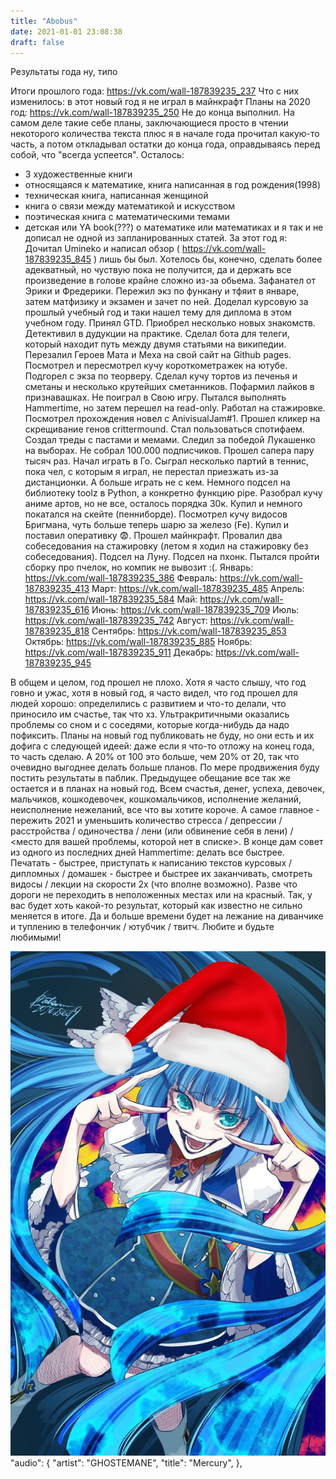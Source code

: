 ```yaml
---
title: "Abobus"
date: 2021-01-01 23:08:38
draft: false
---
```


Результаты
года
ну, типо

Итоги прошлого года: https://vk.com/wall-187839235_237
Что с них изменилось: в этот новый год я не играл в майнкрафт
Планы на 2020 год: https://vk.com/wall-187839235_250
Не до конца выполнил. На самом деле такие себе планы, заключающиеся просто в чтении некоторого количества текста плюс я в начале года прочитал какую-то часть, а потом откладывал остатки до конца года, оправдываясь перед собой, что "всегда успеется".
Осталось:
- 3 художественные книги
- относящаяся к математике, книга написанная в год рождения(1998)
- техническая книга, написанная женщиной
- книга о связи между математикой и искусством
- поэтическая книга с математическими темами
- детская или YA book(???) о математике или математиках
и я так и не дописал не одной из запланированных статей.
За этот год я:
Дочитал Umineko и написал обзор ( https://vk.com/wall-187839235_845 ) лишь бы был. Хотелось бы, конечно, сделать более адекватный, но чуствую пока не получится, да и держать все произведение в голове крайне сложно из-за обьема. Зафанател от Эрики и Фредерики.
Пережил экз по функану и тфяит в январе, затем матфизику и экзамен и зачет по ней. Доделал курсовую за прошлый учебный год и таки нашел тему для диплома в этом учебном году.
Принял GTD.
Приобрел несколько новых знакомств.
Детективил в дудукции на практике.
Сделал бота для телеги, который находит путь между двумя статьями на википедии.
Перезалил Героев Мата и Меха на свой сайт на Github pages.
Посмотрел и пересмотрел кучу короткометражек на ютубе.
Подгорел с экза по теорверу.
Сделал кучу тортов из печенья и сметаны и несколько крутейших сметанников.
Пофармил лайков в признавашках.
Не поиграл в Свою игру.
Пытался выполнять Hammertime, но затем перешел на read-only.
Работал на стажировке.
Посмотрел прохождения новел с AnivisualJam#1.
Прошел кликер на скрещивание генов crittermound.
Стал пользоваться спотифаем.
Создал треды с пастами и мемами.
Следил за победой Лукашенко на выборах.
Не собрал 100.000 подписчиков.
Прошел сапера пару тысяч раз.
Начал играть в Го.
Сыграл несколько партий в теннис, пока чел, с которым я играл, не перестал приезжать из-за дистанционки. А больше играть не с кем.
Немного подсел на библиотеку toolz в Python, а конкретно функцию pipe.
Разобрал кучу аниме артов, но не все, осталось порядка 30к.
Купил и немного покатался на скейте (пенниборде).
Посмотрел кучу видосов Бригмана, чуть больше теперь шарю за железо (Fe).
Купил и поставил оперативку 😨.
Прошел майнкрафт.
Провалил два собеседования на стажировку (летом я ходил на стажировку без собеседования).
Подсел на Луну.
Подсел на пхонк.
Пытался пройти сборку про пчелок, но компик не вывозит :(.
Январь: https://vk.com/wall-187839235_386
Февраль: https://vk.com/wall-187839235_413
Март: https://vk.com/wall-187839235_485
Апрель: https://vk.com/wall-187839235_584
Май: https://vk.com/wall-187839235_616
Июнь: https://vk.com/wall-187839235_709
Июль: https://vk.com/wall-187839235_742
Август: https://vk.com/wall-187839235_818
Сентябрь: https://vk.com/wall-187839235_853
Октябрь: https://vk.com/wall-187839235_885
Ноябрь: https://vk.com/wall-187839235_911
Декабрь: https://vk.com/wall-187839235_945

В общем и целом, год прошел не плохо. Хотя я часто слышу, что год говно и ужас, хотя в новый год, я часто видел, что год прошел для людей хорошо: определились с развитием и что-то делали, что приносило им счастье, так что хз. Ультракритичными оказались проблемы со сном и с соседями, которые когда-нибудь да надо пофиксить. Планы на новый год публиковать не буду, но они есть и их дофига с следующей идеей: даже если я что-то отложу на конец года, то часть сделаю. А 20% от 100 это больше, чем 20% от 20, так что очевидно выгоднее делать больше планов. По мере продвижения буду постить результаты в паблик. Предыдущее обещание все так же остается и в планах на новый год.
Всем счастья, денег, успеха, девочек, мальчиков, кошкодевочек, кошкомальчиков, исполнение желаний, неисполнение нежеланий, все что вы хотите короче. А самое главное - пережить 2021 и уменьшить количество стресса / депрессии / расстройства / одиночества / лени (или обвинение себя в лени) / <место для вашей проблемы, которой нет в списке>.
В конце дам совет из одного из последних дней Hammertime: делать все быстрее. Печатать - быстрее, приступать к написанию текстов курсовых / дипломных / домашек - быстрее и быстрее их заканчивать, смотреть видосы / лекции на скорости 2x (что вполне возможно). Разве что дороги не переходить в неположенных местах или на красный. Так, у вас будет хоть какой-то результат, который как известно не сильно меняется в итоге. Да и больше времени будет на лежание на диванчике и туплению в телефончик / ютубчик / твитч.
Любите и будьте любимыми!

![](/img/vk/7WS6-QcJ-dM.jpg)
      "audio": {
        "artist": "GHOSTEMANE",
        "title": "Mercury",
      },
